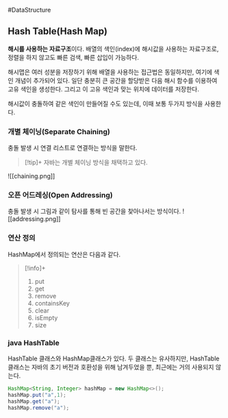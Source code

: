 #DataStructure 
## Hash Table(Hash Map)
**해시를 사용하는 자료구조**이다.
배열의 색인(index)에 해시값을 사용하는 자료구조로, 정렬을 하지 않고도 빠른 검색, 빠른 삽입이 가능하다.

해시맵은 여러 성분을 저장하기 위해 배열을 사용하는 접근법은 동일하지만, 여기에 색인 개념이 추가되어 있다. 일단 충분히 큰 공간을 할당받은 다음 해시 함수를 이용하여 고유 색인을 생성한다. 그리고 이 고유 색인과 맞는 위치에 데이터를 저장한다.

해시값이 충돌하여 같은 색인이 만들어질 수도 있는데, 이때 보통 두가지 방식을 사용한다.
### 개별 체이닝(Separate Chaining)
충돌 발생 시 연결 리스트로 연결하는 방식을 말한다.

> [!tip]+ 
> 자바는 개별 체이닝 방식을 채택하고 있다.

![[chaining.png]]
### 오픈 어드레싱(Open Addressing)
충돌 발생 시 그림과 같이 탐사를 통해 빈 공간을 찾아나서는 방식이다.
![[addressing.png]]

### 연산 정의
HashMap에서 정의되는 연산은 다음과 같다.

> [!info]+ 
> 1. put
> 2. get
> 3. remove
> 4. containsKey
> 5. clear
> 6. isEmpty
> 7. size

### java HashTable
HashTable 클래스와 HashMap클래스가 있다. 두 클래스는 유사하지만, HashTable클래스는 자바의 초기 버전과 호환성을 위해 남겨두었을 뿐, 최근에는 거의 사용되지 않는다.

```java
HashMap<String, Integer> hashMap = new HashMap<>();  
hashMap.put("a",1);  
hashMap.get("a");
hashMap.remove("a");
```
